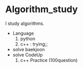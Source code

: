 # Algorithm_study
I study algorithms.

- Language
  1. python 
  2. c++ : trying;;
- solve baekjoon
- solve CodeUp
  1. c++ Practice (100question)
